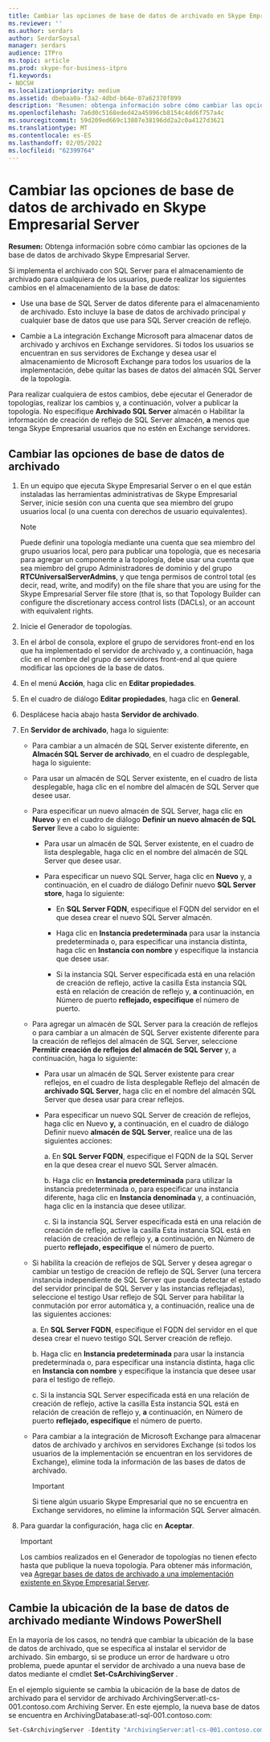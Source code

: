 ```yaml
---
title: Cambiar las opciones de base de datos de archivado en Skype Empresarial Server
ms.reviewer: ''
ms.author: serdars
author: SerdarSoysal
manager: serdars
audience: ITPro
ms.topic: article
ms.prod: skype-for-business-itpro
f1.keywords:
- NOCSH
ms.localizationpriority: medium
ms.assetid: dbebaa0a-f3a2-4dbd-b64e-07a62370f899
description: 'Resumen: obtenga información sobre cómo cambiar las opciones de la base de datos de archivado para Skype Empresarial Server.'
ms.openlocfilehash: 7a6d0c5168eded42a45996cb8154c4dd6f757a4c
ms.sourcegitcommit: 59d209ed669c13807e38196dd2a2c0a4127d3621
ms.translationtype: MT
ms.contentlocale: es-ES
ms.lasthandoff: 02/05/2022
ms.locfileid: "62399764"
---
```

# <a name="change-archiving-database-options-in-skype-for-business-server"></a>Cambiar las opciones de base de datos de archivado en Skype Empresarial Server

**Resumen:** Obtenga información sobre cómo cambiar las opciones de la base de datos de archivado Skype Empresarial Server.
  
Si implementa el archivado con SQL Server para el almacenamiento de archivado para cualquiera de los usuarios, puede realizar los siguientes cambios en el almacenamiento de la base de datos:
  
- Use una base de SQL Server de datos diferente para el almacenamiento de archivado. Esto incluye la base de datos de archivado principal y cualquier base de datos que use para SQL Server creación de reflejo.
    
- Cambie a La integración Exchange Microsoft para almacenar datos de archivado y archivos en Exchange servidores. Si todos los usuarios se encuentran en sus servidores de Exchange y desea usar el almacenamiento de Microsoft Exchange para todos los usuarios de la implementación, debe quitar las bases de datos del almacén SQL Server de la topología. 
    
Para realizar cualquiera de estos cambios, debe ejecutar el Generador de topologías, realizar los cambios y, a continuación, volver a publicar la topología. No especifique **Archivado SQL Server** almacén o Habilitar la información de creación de reflejo de SQL Server almacén, **a** menos que tenga Skype Empresarial usuarios que no estén en Exchange servidores.
  
## <a name="change-archiving-database-options"></a>Cambiar las opciones de base de datos de archivado

1. En un equipo que ejecuta Skype Empresarial Server o en el que están instaladas las herramientas administrativas de Skype Empresarial Server, inicie sesión con una cuenta que sea miembro del grupo usuarios local (o una cuenta con derechos de usuario equivalentes).
    
    > [!NOTE]
    > Puede definir una topología mediante una cuenta que sea miembro del grupo usuarios local, pero para publicar una topología, que es necesaria para agregar un componente a la topología, debe usar una cuenta que sea miembro del grupo Administradores de dominio y del grupo **RTCUniversalServerAdmins**, y que tenga permisos de control total (es decir,  read, write, and modify) on the file share that you are using for the Skype Empresarial Server file store (that is, so that Topology Builder can configure the discretionary access control lists (DACLs), or an account with equivalent rights.
  
2. Inicie el Generador de topologías.
    
3. En el árbol de consola, explore el grupo de servidores front-end en los que ha implementado el servidor de archivado y, a continuación, haga clic en el nombre del grupo de servidores front-end al que quiere modificar las opciones de la base de datos.
    
4. En el menú **Acción**, haga clic en **Editar propiedades**. 
    
5. En el cuadro de diálogo **Editar propiedades**, haga clic en **General**.
    
6. Desplácese hacia abajo hasta **Servidor de archivado**.
    
7. En **Servidor de archivado**, haga lo siguiente:
    
   - Para cambiar a un almacén de SQL Server existente diferente, en  **Almacén SQL Server de archivado**, en el cuadro de desplegable, haga lo siguiente:
    
   - Para usar un almacén de  SQL Server existente, en el cuadro de lista desplegable, haga clic en el nombre del almacén de SQL Server que desee usar.
    
   - Para especificar un nuevo almacén de SQL Server, haga clic en **Nuevo** y en el cuadro de diálogo **Definir un nuevo almacén de SQL Server** lleve a cabo lo siguiente:
    
     - Para usar un almacén de  SQL Server existente, en el cuadro de lista desplegable, haga clic en el nombre del almacén de SQL Server que desee usar.
    
     - Para especificar un nuevo SQL Server, haga clic en **Nuevo** y, a continuación, en el cuadro de diálogo Definir nuevo **SQL Server store**, haga lo siguiente:
    
       - En **SQL Server FQDN**, especifique el FQDN del servidor en el que desea crear el nuevo SQL Server almacén.
    
       - Haga clic en **Instancia predeterminada** para usar la instancia predeterminada o, para especificar una instancia distinta, haga clic en  **Instancia con nombre** y especifique la instancia que desee usar.
    
       - Si la instancia SQL Server especificada está en una relación de creación de reflejo, active la casilla Esta instancia SQL está en relación de creación de reflejo y, **a** continuación, en Número de puerto **reflejado, especifique** el número de puerto.
    
   - Para agregar un almacén de SQL Server para la creación de reflejos o para cambiar a un almacén de SQL Server existente diferente para la creación de reflejos del almacén de SQL Server, seleccione **Permitir creación de reflejos del almacén de SQL Server** y, a continuación, haga lo siguiente:
    
     - Para usar un almacén de SQL Server existente para crear reflejos, en el cuadro de lista desplegable Reflejo del almacén de **archivado SQL Server**, haga clic en el nombre del almacén SQL Server que desea usar para crear reflejos.
    
     - Para especificar un nuevo SQL Server de creación de reflejos, haga clic en Nuevo **y,** a continuación, en el cuadro de diálogo Definir nuevo **almacén de SQL Server**, realice una de las siguientes acciones:
    
       a. En **SQL Server FQDN**, especifique el FQDN de la SQL Server en la que desea crear el nuevo SQL Server almacén.
    
       b. Haga clic en **Instancia predeterminada** para utilizar la instancia predeterminada o, para especificar una instancia diferente, haga clic en **Instancia denominada** y, a continuación, haga clic en la instancia que desee utilizar.
    
       c. Si la instancia SQL Server especificada está en una relación de creación de reflejo, active la casilla Esta instancia SQL está en relación de creación de reflejo y, **a** continuación, en Número de puerto **reflejado, especifique** el número de puerto.
    
   - Si habilita la creación de reflejos de SQL Server y desea agregar o cambiar un testigo de creación de reflejo de SQL Server (una tercera instancia independiente de SQL Server que pueda detectar el estado del servidor principal de SQL Server y las instancias reflejadas), seleccione el testigo Usar reflejo de SQL Server  para habilitar la conmutación por error automática  y, a continuación, realice una de las siguientes acciones:
    
      a. En **SQL Server FQDN**, especifique el FQDN del servidor en el que desea crear el nuevo testigo SQL Server creación de reflejo.
    
      b. Haga clic en **Instancia predeterminada** para usar la instancia predeterminada o, para especificar una instancia distinta, haga clic en  **Instancia con nombre** y especifique la instancia que desee usar para el testigo de reflejo.
    
      c. Si la instancia SQL Server especificada está en una relación de creación de reflejo, active la casilla Esta instancia SQL está en relación de creación de reflejo y, **a** continuación, en Número de puerto **reflejado, especifique** el número de puerto.
    
   - Para cambiar a la integración de Microsoft Exchange para almacenar datos de archivado y archivos en servidores Exchange (si todos los usuarios de la implementación se encuentran en los servidores de Exchange), elimine toda la información de las bases de datos de archivado.
    
     > [!IMPORTANT]
     > Si tiene algún usuario Skype Empresarial que no se encuentra en Exchange servidores, no elimine la información SQL Server almacén. 
  
8. Para guardar la configuración, haga clic en **Aceptar**.
    
    > [!IMPORTANT]
    > Los cambios realizados en el Generador de topologías no tienen efecto hasta que publique la nueva topología. Para obtener más información, vea [Agregar bases de datos de archivado a una implementación existente en Skype Empresarial Server](../../deploy/deploy-archiving/add-archiving-databases.md). 
  
## <a name="change-the-location-of-the-archiving-database-by-using-windows-powershell"></a>Cambie la ubicación de la base de datos de archivado mediante Windows PowerShell

En la mayoría de los casos, no tendrá que cambiar la ubicación de la base de datos de archivado, que se especifica al instalar el servidor de archivado. Sin embargo, si se produce un error de hardware u otro problema, puede apuntar el servidor de archivado a una nueva base de datos mediante el cmdlet **Set-CsArchivingServer** .
  
En el ejemplo siguiente se cambia la ubicación de la base de datos de archivado para el servidor de archivado ArchivingServer:atl-cs-001.contoso.com Archiving Server. En este ejemplo, la nueva base de datos se encuentra en ArchivingDatabase:atl-sql-001.contoso.com:
  
```PowerShell
Set-CsArchivingServer -Identity "ArchivingServer:atl-cs-001.contoso.com" -ArchivingDatabase "ArchivingDatabase:atl-sql-001.contoso.com"
```


